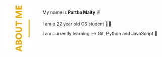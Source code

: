 <img align="left" src="https://raw.githubusercontent.com/parthmty/parthmty/main/res/github-about-me-text.svg" height="150px">
<p> &nbsp; &nbsp; &nbsp; &nbsp; My name is <strong>Partha Maity</strong> ✌ </p>
<p> &nbsp; &nbsp; &nbsp; &nbsp; I am a 22 year old CS student 👨‍🎓 </p>
<p> &nbsp; &nbsp; &nbsp; &nbsp; I am currently learning --> Git, Python and JavaScript 🔰 </p>
